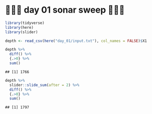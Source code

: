 🎄🎄🎄 day 01 sonar sweep 🎄🎄🎄
================

``` r
library(tidyverse)
library(here)
library(slider)

depth <- read_csv(here("day_01/input.txt"), col_names = FALSE)$X1

depth %>% 
  diff() %>%
  {.>0} %>% 
  sum()
```

    ## [1] 1766

``` r
depth %>% 
  slider::slide_sum(after = 2) %>% 
  diff() %>%
  {.>0} %>% 
  sum()
```

    ## [1] 1797

